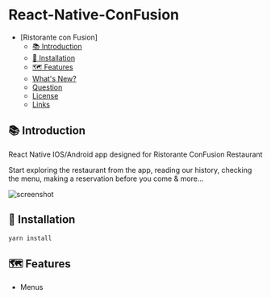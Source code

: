 # React-Native-ConFusion


<!-- TOC -->

- [Ristorante con Fusion]
    - [📚 Introduction](#-introduction)
    - [🔨 Installation](#-installation)
    - [🗺 Features](#-features)
    - [What's New?](#whats-new)
    - [Question](#question)
    - [License](#license)
    - [Links](#links)

<!-- /TOC -->

## 📚 Introduction

React Native IOS/Android app designed for Ristorante ConFusion Restaurant

Start exploring the restaurant from the app, reading our history, checking the menu, making a reservation before you come & more...

![screenshot](./resources/screenshot.png)

## 🔨 Installation
```
yarn install
```

## 🗺 Features

- Menus
